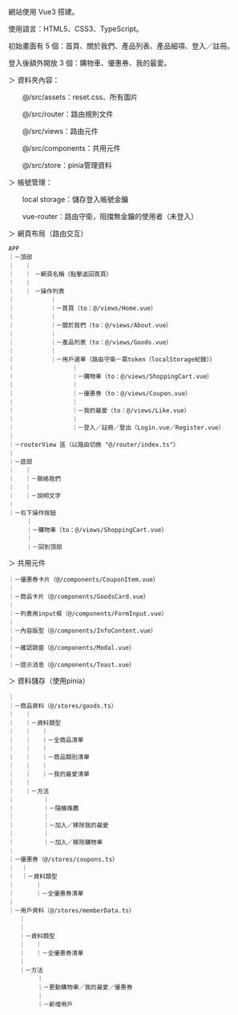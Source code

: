 網站使用 Vue3 搭建。

使用語言：HTML5、CSS3、TypeScript。

初始畫面有 5 個：首頁、關於我們、產品列表、產品細項、登入／註冊。

登入後額外開放 3 個：購物車、優惠券、我的最愛。


＞ 資料夾內容：

　　@/src/assets：reset.css、所有圖片
  
　　@/src/router：路由規則文件
  
　　@/src/views：路由元件
  
　　@/src/components：共用元件
  
　　@/src/store：pinia管理資料

＞ 帳號管理：

　　local storage：儲存登入帳號金鑰
  
　　vue-router：路由守衛，阻擋無金鑰的使用者（未登入）


＞ 網頁布局（路由交互）

    APP
    ｜－頂部
    ｜   ｜ 
    ｜   ｜ －網頁名稱（點擊返回首頁）
    ｜   ｜ 
    ｜   ｜ －操作列表
    ｜          ｜
    ｜          ｜－首頁（to：@/views/Home.vue）
    ｜          ｜
    ｜          ｜－關於我們（to：@/views/About.vue）
    ｜          ｜
    ｜          ｜－產品列表（to：@/views/Goods.vue）
    ｜          ｜
    ｜          ｜－用戶選單（路由守衛－需token（localStorage紀錄））
    ｜                ｜
    ｜                ｜－購物車（to：@/views/ShoppingCart.vue）
    ｜                ｜
    ｜                ｜－優惠券（to：@/views/Coupon.vue）
    ｜                ｜
    ｜                ｜－我的最愛（to：@/views/Like.vue）
    ｜                ｜
    ｜                ｜－登入／註冊／登出（Login.vue／Register.vue）
    ｜   
    ｜－routerView 區（以路由切換 "@/router/index.ts"）
    ｜
    ｜－底部
    ｜   ｜
    ｜   ｜－聯絡我們
    ｜   ｜
    ｜   ｜－說明文字
    ｜
    ｜－右下操作按鈕
         ｜
         ｜－購物車（to：@/views/ShoppingCart.vue）
         ｜
         ｜－回到頂部


＞ 共用元件

    ｜－優惠券卡片（@/components/CouponItem.vue）
    ｜
    ｜－商品卡片（@/components/GoodsCard.vue）
    ｜
    ｜－列表用input框（@/components/FormInput.vue）
    ｜
    ｜－內容版型（@/components/InfoContent.vue）
    ｜
    ｜－確認跳窗（@/components/Modal.vue）
    ｜
    ｜－提示消息（@/components/Toast.vue）


＞ 資料儲存（使用pinia）

    ｜
    ｜－商品資料（@/stores/goods.ts）
    ｜   ｜
    ｜   ｜－資料類型
    ｜   ｜   ｜
    ｜   ｜   ｜－全商品清單
    ｜   ｜   ｜
    ｜   ｜   ｜－商品類別清單
    ｜   ｜   ｜
    ｜   ｜   ｜－我的最愛清單
    ｜   ｜
    ｜   ｜－方法
    ｜        ｜
    ｜        ｜－隨機推薦
    ｜        ｜
    ｜        ｜－加入／移除我的最愛
    ｜        ｜
    ｜        ｜－加入／移除購物車
    ｜        
    ｜－優惠券（@/stores/coupons.ts）
    ｜  ｜
    ｜  ｜－資料類型
    ｜      ｜
    ｜      ｜－全優惠券清單
    ｜
    ｜－用戶資料（@/stores/memberData.ts）
       ｜
       ｜
       ｜－資料類型
       ｜   ｜
       ｜   ｜－全優惠券清單
       ｜
       ｜－方法
            ｜
            ｜－更動購物車／我的最愛／優惠券
            ｜
            ｜－新增用戶
